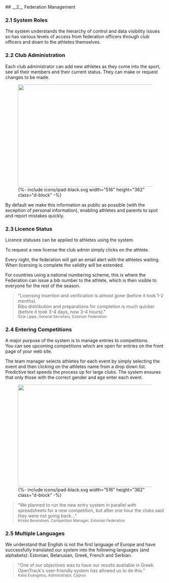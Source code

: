 <div markdown="1" data-aos="fade-up">
## __2__ Federation Management

### 2.1 System Roles
The system understands the hierarchy of control and data visibility issues so has various levels of access from federation officers through club officers and down to the athletes themselves.


### 2.2 Club Administration

Each club administrator can add new athletes as they come into the sport, see all their members and their current status. They can make or request changes to be made.

<div class="side-image side-image-right tablet-shadow my-5" data-aos="fade-left">
  <figure class="tablet-demo">
    <img src="{{ site.baseurl }}/assets/img/screens/fm-malta-licences.png" class="screen" width="430" height="322">
    {%- include icons/ipad-black.svg width="516" height="362" class="d-block" -%}
  </figure>
</div>

By default we make this information as public as possible (with the exception of personal information), enabling athletes and parents to spot and report mistakes quickly.

### 2.3 Licence Status

Licence statuses can be applied to athletes using the system.

To request a new license the club admin simply clicks on the athlete.

Every night, the federation will get an email alert with the athletes waiting.  When licensing is complete the validity will be extended.

For countries using a national numbering scheme, this is where the Federation can issue a bib number to the athlete, which is then visible to everyone for the rest of the season.

> "Licensing insertion and verification is almost gone (before it took 1-2 months).  
Bibs distribution and preparations for completion is much quicker (before it took 3-4 days, now 3-4 hours)."    
<small>Sirje Lippe, General Secretary, Estonian Federation</small>

### 2.4 Entering Competitions

A major purpose of the system is to manage entries to competitions.   
You can see upcoming competitions which are open for entries on the front page of your web site.

The team manager selects athletes for each event by simply selecting the event and then clicking on the athletes name from a drop down list. Predictive text speeds the process up for large clubs. The system ensures that only those with the correct gender and age enter each event.

<div class="tablet-shadow my-5" data-aos="fade-up">
  <figure class="tablet-demo">
    <img src="{{ site.baseurl }}/assets/img/screens/fm-estonia-team-entry.png" class="screen" width="430" height="322">
    {%- include icons/ipad-black.svg width="516" height="362" class="d-block" -%}
  </figure>
</div>

> “We planned to run the new entry system in parallel with spreadsheets for a new competition, but
after one hour the clubs said they were not going back…”  
<small>Kristel Berendsen, Competition Manager, Estonian Federation</small>

### 2.5 Multiple Languages
We understand that English is not the first language of Europe and have successfully translated our system into the following languages (and alphabets): Estonian, Belarusian, Greek, French and Serbian.

> "One of our objectives was to have our results available in Greek.  
OpenTrack's user-friendly system has allowed us to do this.”  
<small>Katia Evangelou, Administrator, Cyprus</small>

</div>

